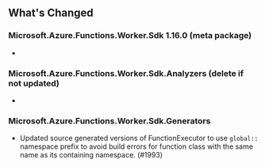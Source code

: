 ## What's Changed

<!-- Please add your release notes in the following format:
- My change description (#PR/#issue)
-->

### Microsoft.Azure.Functions.Worker.Sdk 1.16.0 (meta package)

- <entry>

### Microsoft.Azure.Functions.Worker.Sdk.Analyzers <version> (delete if not updated)

- <entry>

### Microsoft.Azure.Functions.Worker.Sdk.Generators <version>

- Updated source generated versions of FunctionExecutor to use `global::` namespace prefix to avoid build errors for function class with the same name as its containing namespace. (#1993)


